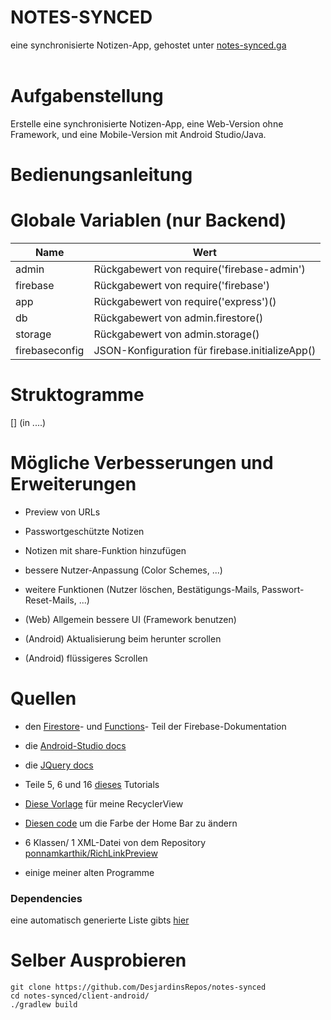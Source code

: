 # NOTES-SYNCED
eine synchronisierte Notizen-App, gehostet unter [notes-synced.ga](https://notes-synced.web.app)
<br/><br/>

# Aufgabenstellung

Erstelle eine synchronisierte Notizen-App, eine Web-Version ohne Framework, und eine Mobile-Version mit Android Studio/Java.




# Bedienungsanleitung




# Globale Variablen (nur Backend)

| Name           | Wert                                            |
|----------------|-------------------------------------------------|
| admin          | Rückgabewert von require('firebase-admin')      |
| firebase       | Rückgabewert von require('firebase')            |
| app            | Rückgabewert von require('express')()           |
| db             | Rückgabewert von admin.firestore()              |
| storage        | Rückgabewert von admin.storage()                |
| firebaseconfig | JSON-Konfiguration für firebase.initializeApp() |




# Struktogramme
[] (in ....)

# Mögliche Verbesserungen und Erweiterungen

- Preview von URLs

- Passwortgeschützte Notizen

- Notizen mit share-Funktion hinzufügen

- bessere Nutzer-Anpassung (Color Schemes, ...)

- weitere Funktionen (Nutzer löschen, Bestätigungs-Mails, Passwort-Reset-Mails, ...)

- (Web)     Allgemein bessere UI (Framework benutzen)

- (Android) Aktualisierung beim herunter scrollen

- (Android) flüssigeres Scrollen



# Quellen

- den [Firestore](https://firebase.google.com/docs/firestore)- und [Functions](https://firebase.google.com/docs/functions)- Teil der Firebase-Dokumentation

- die [Android-Studio docs](https://developer.android.com/docs)

- die [JQuery docs](https://jquery.com/)

- Teile 5, 6 und 16 [dieses](https://www.youtube.com/watch?v=hVJe51Z67Bo&list=PLdHg5T0SNpN2NimxW3piNqEVBWtXcraz-&index=1) Tutorials

- [Diese Vorlage](https://stackoverflow.com/questions/40584424/simple-android-recyclerview-example) für meine RecyclerView

- [Diesen code](https://stackoverflow.com/questions/27839105/android-lollipop-change-navigation-bar-color) um die Farbe der Home Bar zu ändern

- 6 Klassen/ 1 XML-Datei von dem Repository [ponnamkarthik/RichLinkPreview](https://github.com/ponnamkarthik/RichLinkPreview)

- einige meiner alten Programme

### Dependencies

eine automatisch generierte Liste gibts [hier](https://github.com/DesjardinsRepos/notes-synced/network/dependencies)




# Selber Ausprobieren

    git clone https://github.com/DesjardinsRepos/notes-synced
    cd notes-synced/client-android/
    ./gradlew build
